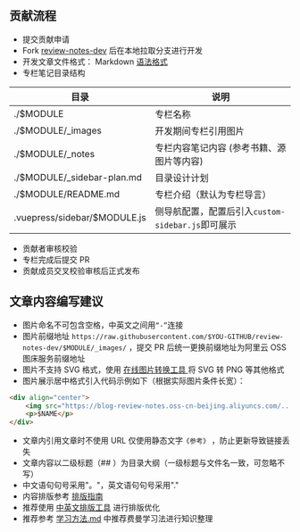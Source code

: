 
## 贡献流程

- 提交贡献申请
- Fork [review-notes-dev](https://github.com/GourdErwa/review-notes-dev) 后在本地拉取分支进行开发
- 开发文章文件格式： Markdown [语法格式 ](https://guides.github.com/features/mastering-markdown/)
- 专栏笔记目录结构

|目录|说明|
|---|---|
|./$MODULE|专栏名称|
|./$MODULE/_images|开发期间专栏引用图片|
|./$MODULE/_notes|专栏内容笔记内容 (参考书籍、源图片等内容)|
|./$MODULE/_sidebar-plan.md|目录设计计划|
|./$MODULE/README.md|专栏介绍（默认为专栏导言）|
|.vuepress/sidebar/$MODULE.js|侧导航配置，配置后引入`custom-sidebar.js`即可展示|

- 贡献者审核校验
- 专栏完成后提交 PR
- 贡献成员交叉校验审核后正式发布

## 文章内容编写建议
- 图片命名不可包含空格，中英文之间用`“-”`连接
- 图片前缀地址 `https://raw.githubusercontent.com/$YOU-GITHUB/review-notes-dev/$MODULE/_images/` ，提交 PR 后统一更换前缀地址为阿里云 OSS 图床服务前缀地址
- 图片不支持 SVG 格式，使用 [在线图片转换工具 ](https://svgtopng.com/zh/) 将 SVG 转 PNG 等其他格式
- 图片展示居中格式引入代码示例如下（根据实际图片条件长宽）：
```html
<div align="center">
    <img src="https://blog-review-notes.oss-cn-beijing.aliyuncs.com/.../_images/$NAME.png">
    <p>$NAME</p>
</div>
```
- 文章内引用文章时不使用 URL 仅使用静态文字`《参考》` ，防止更新导致链接丢失
- 文章内容以二级标题（## ）为目录大纲（一级标题与文件名一致，可忽略不写）
- 中文语句句号采用"。"，英文语句句号采用"."
- 内容排版参考 [排版指南 ](https://github.com/sparanoid/chinese-copywriting-guidelines/blob/master/README.zh-CN.md)
- 推荐使用 [中英文排版工具](https://cyc2018.github.io/Text-Typesetting/) 进行排版优化
- 推荐参考 [学习方法.md](学习方法.md) 中推荐费曼学习法进行知识整理